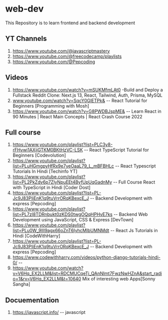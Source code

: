 # web-dev
This Repository is to learn frontend and backend development

## YT Channels
1. https://www.youtube.com/@javascriptmastery
2. https://www.youtube.com/@freecodecamp/playlists
3. https://www.youtube.com/@Pepcoding


## Videos
1. https://www.youtube.com/watch?v=mSUKMfmLAt0 -Build and Deploy a Fullstack Reddit Clone: Next.js 13, React, Tailwind, Auth, Prisma, MySQL
2. www.youtube.com/watch?v=SqcY0GlETPk& -- React Tutorial for Beginners [Programming with Mosh]
3. https://www.youtube.com/watch?v=G8PWDBJspME& -- Learn React in 90 Minutes | React Main Concepts | React Crash Course 2022 

## Full course
1. https://www.youtube.com/playlist?list=PLC3y8-rFHvwi1AXijGTKM0BKtHzVC-LSK -- React TypeScript Tutorial for Beginners [Codevolution]
2. https://www.youtube.com/playlist?list=PLuHGmgpyHfRx9e7yeOaaL79_L_mBFBHLc -- React Typescript Tutorials In Hindi [Techinfo YT]
3. https://www.youtube.com/playlist?list=PL2PkZdv6p7ZlyNpuEEt4ByfUpUqGadnMy -- Full Course React with TypeScript in Hindi [Coder Dost]
4. https://www.youtube.com/playlist?list=PL-Jc9J83PIiEnK1q9tuVrrORqKBexcE_J -- Backend Development with express [Pepcoding]
5. https://www.youtube.com/playlist?list=PL7zl8TDRnbukt0zKDS0twgOQqHPHvE7ks -- Backend Web Development using JavaScript, CSS & Express [DevTown]
6. https://www.youtube.com/playlist?list=PLu0W_9lII9agx66oZnT6IyhcMIbUMNMdt -- React Js Tutorials in Hindi [CodeWithHarry]
7. https://www.youtube.com/playlist?list=PL-Jc9J83PIiEnK1q9tuVrrORqKBexcE_J -- Backend Development with express [Pepcoding]
8. https://www.codewithharry.com/videos/python-django-tutorials-hindi-0/    --
9. https://www.youtube.com/watch?v=V6Hq_EX2LLM&list=RDCMUCqeTj_QAnNlmt7FwzNwHZnA&start_radio=1&rv=V6Hq_EX2LLM&t=10640 Mix of interesting web Apps[Sonny Sangha]

## Docuementation
1. https://javascript.info/ -- javascript
